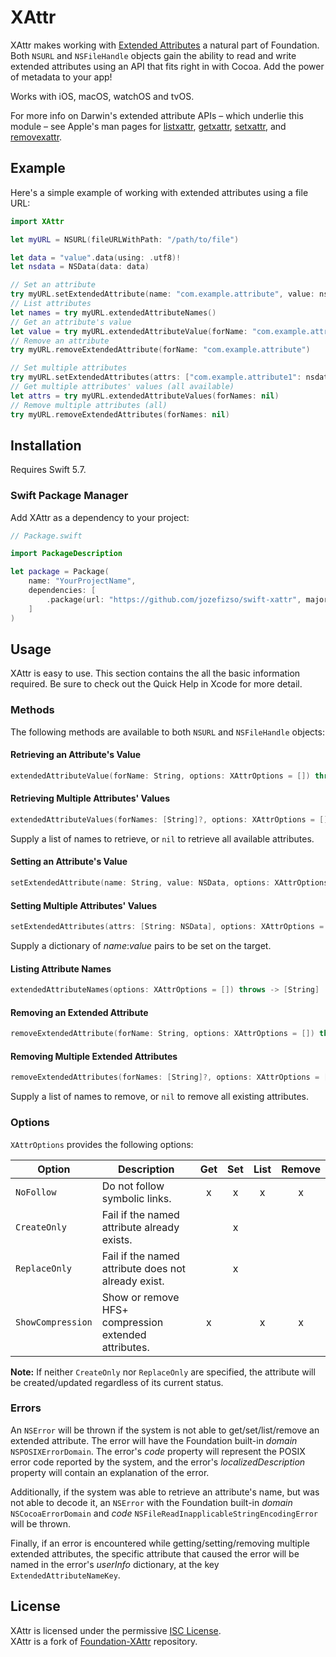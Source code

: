# XAttr

XAttr makes working with [Extended Attributes][wiki-xattr] a natural part of Foundation. Both `NSURL` and `NSFileHandle` objects gain the ability to read and write extended attributes using an API that fits right in with Cocoa. Add the power of metadata to your app!

Works with iOS, macOS, watchOS and tvOS.

For more info on Darwin's extended attribute APIs – which underlie this module – see Apple's man pages for [listxattr][man-listxattr], [getxattr][man-getxattr], [setxattr][man-setxattr], and [removexattr][man-removexattr].


## Example

Here's a simple example of working with extended attributes using a file URL:

```swift
import XAttr

let myURL = NSURL(fileURLWithPath: "/path/to/file")

let data = "value".data(using: .utf8)!
let nsdata = NSData(data: data)

// Set an attribute
try myURL.setExtendedAttribute(name: "com.example.attribute", value: nsdata)
// List attributes
let names = try myURL.extendedAttributeNames()
// Get an attribute's value
let value = try myURL.extendedAttributeValue(forName: "com.example.attribute")
// Remove an attribute
try myURL.removeExtendedAttribute(forName: "com.example.attribute")

// Set multiple attributes
try myURL.setExtendedAttributes(attrs: ["com.example.attribute1": nsdata, "com.example.attribute2": nsdata])
// Get multiple attributes' values (all available)
let attrs = try myURL.extendedAttributeValues(forNames: nil)
// Remove multiple attributes (all)
try myURL.removeExtendedAttributes(forNames: nil)
```


## Installation

Requires Swift 5.7.

### Swift Package Manager

Add XAttr as a dependency to your project:

```swift
// Package.swift

import PackageDescription

let package = Package(
    name: "YourProjectName",
    dependencies: [
        .package(url: "https://github.com/jozefizso/swift-xattr", majorVersion: 1),
    ]
)
```


## Usage

XAttr is easy to use. This section contains the all the basic information required. Be sure to check out the Quick Help in Xcode for more detail.

### Methods

The following methods are available to both `NSURL` and `NSFileHandle` objects:

#### Retrieving an Attribute's Value

```swift
extendedAttributeValue(forName: String, options: XAttrOptions = []) throws -> NSData
```

#### Retrieving Multiple Attributes' Values

```swift
extendedAttributeValues(forNames: [String]?, options: XAttrOptions = []) throws -> [String: NSData]
```

Supply a list of names to retrieve, or `nil` to retrieve all available attributes.

#### Setting an Attribute's Value

```swift
setExtendedAttribute(name: String, value: NSData, options: XAttrOptions = []) throws
```

#### Setting Multiple Attributes' Values

```swift
setExtendedAttributes(attrs: [String: NSData], options: XAttrOptions = []) throws
```

Supply a dictionary of _name_:_value_ pairs to be set on the target.

#### Listing Attribute Names

```swift
extendedAttributeNames(options: XAttrOptions = []) throws -> [String]
```

#### Removing an Extended Attribute

```swift
removeExtendedAttribute(forName: String, options: XAttrOptions = []) throws
```

#### Removing Multiple Extended Attributes

```swift
removeExtendedAttributes(forNames: [String]?, options: XAttrOptions = []) throws
```

Supply a list of names to remove, or `nil` to remove all existing attributes.

### Options

`XAttrOptions` provides the following options:

| Option            | Description                                          | Get | Set | List | Remove |
| ----------------- | ---------------------------------------------------- | :-: | :-: | :--: | :----: |
| `NoFollow`        | Do not follow symbolic links.                        |  x  |  x  |   x  |    x   |
| `CreateOnly`      | Fail if the named attribute already exists.          |     |  x  |      |        |
| `ReplaceOnly`     | Fail if the named attribute does not already exist.  |     |  x  |      |        |
| `ShowCompression` | Show or remove HFS+ compression extended attributes. |  x  |     |   x  |    x   |

**Note:** If neither `CreateOnly` nor `ReplaceOnly` are specified, the attribute will be created/updated regardless of its current status.

### Errors

An `NSError` will be thrown if the system is not able to get/set/list/remove an extended attribute. The error will have the Foundation built-in _domain_ `NSPOSIXErrorDomain`. The error's _code_ property will represent the POSIX error code reported by the system, and the error's _localizedDescription_ property will contain an explanation of the error.

Additionally, if the system was able to retrieve an attribute's name, but was not able to decode it, an `NSError` with the Foundation built-in _domain_ `NSCocoaErrorDomain` and _code_ `NSFileReadInapplicableStringEncodingError` will be thrown.

Finally, if an error is encountered while getting/setting/removing multiple extended attributes, the specific attribute that caused the error will be named in the error's _userInfo_ dictionary, at the key `ExtendedAttributeNameKey`.


## License

XAttr is licensed under the permissive [ISC License][license].  
XAttr is a fork of [Foundation-XAttr][upstream] repository.


[wiki-xattr]: https://en.wikipedia.org/wiki/Extended_file_attributes
[man-listxattr]: https://developer.apple.com/library/ios/documentation/System/Conceptual/ManPages_iPhoneOS/man2/listxattr.2.html
[man-getxattr]: https://developer.apple.com/library/ios/documentation/System/Conceptual/ManPages_iPhoneOS/man2/getxattr.2.html
[man-setxattr]: https://developer.apple.com/library/ios/documentation/System/Conceptual/ManPages_iPhoneOS/man2/setxattr.2.html
[man-removexattr]: https://developer.apple.com/library/ios/documentation/System/Conceptual/ManPages_iPhoneOS/man2/removexattr.2.html
[license]: LICENSE.txt
[upstream]: https://github.com/overbuilt/foundation-xattr
